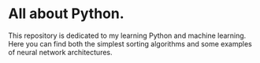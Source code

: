 # All about Python.  
This repository is dedicated to my learning Python and machine learning. Here you can find both the simplest sorting algorithms and some examples of neural network architectures.